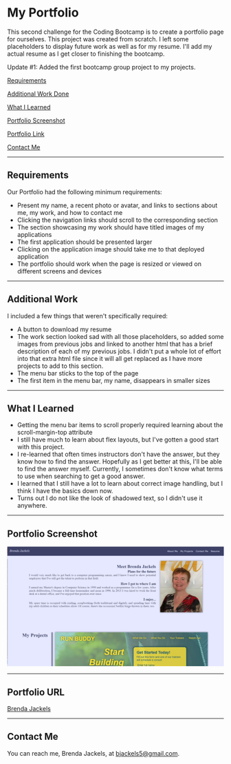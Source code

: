 # My Portfolio
This second challenge for the Coding Bootcamp is to create a portfolio page for ourselves. This project was created from scratch. I left some placeholders to display future work as well as for my resume. I'll add my actual resume as I get closer to finishing the bootcamp.

Update #1: Added the first bootcamp group project to my projects.

[Requirements](#requirements)

[Additional Work Done](#additionalWork)

[What I Learned](#whatILearned)

[Portfolio Screenshot](#webImage)

[Portfolio Link](#portfolioURL)

[Contact Me](#contactMe)

---
<a id="requirements"></a>
## Requirements
Our Portfolio had the following minimum requirements:
* Present my name, a recent photo or avatar, and links to sections about me, my work, and how to contact me
* Clicking the navigation links should scroll to the corresponding section
* The section showcasing my work should have titled images of my applications
* The first application should be presented larger
* Clicking on the application image should take me to that deployed application
* The portfolio should work when the page is resized or viewed on different screens and devices
---
<a id="additionalWork"></a>
## Additional Work
I included a few things that weren't specifically required:
* A button to download my resume
* The work section looked sad with all those placeholders, so added some images from previous jobs and linked to another html that has a brief description of each of my previous jobs. I didn't put a whole lot of effort into that extra html file since it will all get replaced as I have more projects to add to this section. 
* The menu bar sticks to the top of the page
* The first item in the menu bar, my name, disappears in smaller sizes
---

<a id="whatILearned"></a>
## What I Learned
* Getting the menu bar items to scroll properly required learning about the scroll-margin-top attribute
* I still have much to learn about flex layouts, but I've gotten a good start with this project.
* I re-learned that often times instructors don't have the answer, but they know how to find the answer. Hopefully as I get better at this, I'll be able to find the answer myself. Currently, I sometimes don't know what terms to use when searching to get a good answer.
* I learned that I still have a lot to learn about correct image handling, but I think I have the basics down now.
* Turns out I do not like the look of shadowed text, so I didn't use it anywhere.
---
## Portfolio Screenshot
<a id="webImage"></a>
![Brenda Jackels](./assets/images/PortfolioScreenshot.png)

---

## Portfolio URL
<a id="portfolioURL"></a>
[Brenda Jackels](https://bjackels5.github.io/my-profile/)

---
<a id="contactMe"></a>

## Contact Me
You can reach me, Brenda Jackels, at bjackels5@gmail.com.